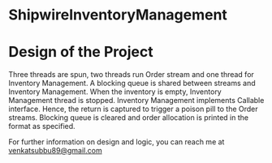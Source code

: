 # ShipwireInventoryManagement


Design of the Project
========================

Three threads are spun, two threads run Order stream and one thread for Inventory Management.
A blocking queue is shared between streams and Inventory Management.
When the inventory is empty, Inventory Management thread is stopped. Inventory Management implements Callable 
interface. Hence, the return is captured to trigger a poison pill to the Order streams.
Blocking queue is cleared and order allocation is printed in the format as specified.

For further information on design and logic, you can reach me at venkatsubbu89@gmail.com

